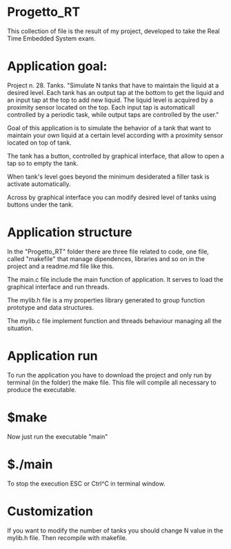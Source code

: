 # Progetto_RT
This collection of file is the result of my project, developed to take the 
Real Time Embedded System exam.



# Application goal:

Project n. 28. Tanks.
"Simulate​ N tanks that have to maintain the liquid at a desired​ level. Each tank has 
an output tap at the bottom to get the liquid and an input ​tap at the top to add new liquid.
The liquid level is acquired by a proximity​ sensor located on the top. Each input tap is 
automaticall controlled by​ a periodic task, while output taps are controlled by the user."

Goal of this application is to simulate the behavior of a tank
that want to maintain your own liquid at a certain level according with a 
proximity sensor located on top of tank.

The tank has a button, controlled by graphical interface, that allow to open a tap 
so to empty the tank.

When tank's level goes beyond the minimum desiderated a filler task is activate automatically.

Across by graphical interface you can modify desired level of tanks using buttons under the tank.



# Application structure

In the "Progetto_RT" folder there are three file related to code, one file, called "makefile"
that manage dipendences, libraries and so on in the project and a readme.md file like this.

The main.c file include the main function of application. It serves to load the graphical interface
and run threads.

The mylib.h file is a my properties library generated to group function prototype and
data structures.

The mylib.c file implement function and threads behaviour managing all the situation.



# Application run

To run the application you have to download the project and only run by terminal (in the folder)
the make file. This file will compile all necessary to produce the executable.

# $make

Now just run the executable "main"

# $./main

To stop the execution ESC or Ctrl^C in terminal window.

# Customization

If you want to modify the number of tanks you should change N value in the mylib.h file.
Then recompile with makefile. 
